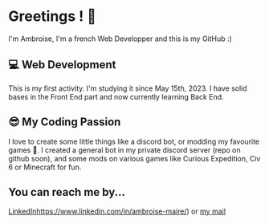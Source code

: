 # Greetings ! 👋
I'm Ambroise, I'm a french Web Developper and this is my GitHub :)

## 💻 Web Development
This is my first activity. I'm studying it since May 15th, 2023.
I have solid bases in the Front End part and now currently learning Back End.

## 😎 My Coding Passion
I love to create some little things like a discord bot, or modding my favourite games 👀.
I created a general bot in my private discord server (repo on github soon), and some
mods on various games like Curious Expedition, Civ 6 or Minecraft for fun.

## You can reach me by...
[LinkedIn](https://www.linkedin.com/in/ambroise-maire/)https://www.linkedin.com/in/ambroise-maire/)
or
[my mail](ambroise.maire7@gmail.com)
